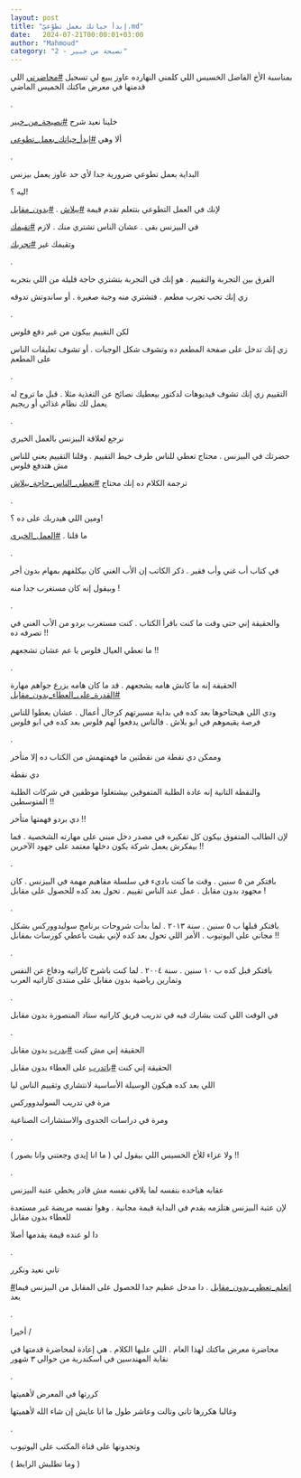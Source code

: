 ```yaml
---
layout: post
title: "إبدأ حياتك بعمل تطوّعيّ.md"
date:   2024-07-21T00:00:01+03:00
author: "Mahmoud"
category: "2 - نصيحة من خبير"
---
```

بمناسبة الأخ الفاضل الخسيس اللي كلمني النهارده عاوز يبيع
لي تسجيل
[<u>\#محاضرتي</u>](https://www.facebook.com/hashtag/%D9%85%D8%AD%D8%A7%D8%B6%D8%B1%D8%AA%D9%8A?__eep__=6&__cft__%5b0%5d=AZUKk7gbkiC1QyeO9SMEidGov6kZWuG9UsWxOnBA82qlKBCqB8isSZE8oAplJ5XQ-Uwc-IHJ2ppUfaYucukpf-LtVliJ_rTWp51tvfqwIK3tYWFaIEXgNCK_bMn524ctauxtSzbNbAU7oTYcVaWstkEQMEq_Qy5WbK_UeF00bN71Pg&__tn__=*NK-R)
اللي قدمتها في معرض ماكتك الخميس الماضي

.

خلينا نعيد شرح
[<u>\#نصيحة_من_خبير</u>](https://www.facebook.com/hashtag/%D9%86%D8%B5%D9%8A%D8%AD%D8%A9_%D9%85%D9%86_%D8%AE%D8%A8%D9%8A%D8%B1?__eep__=6&__cft__%5b0%5d=AZUKk7gbkiC1QyeO9SMEidGov6kZWuG9UsWxOnBA82qlKBCqB8isSZE8oAplJ5XQ-Uwc-IHJ2ppUfaYucukpf-LtVliJ_rTWp51tvfqwIK3tYWFaIEXgNCK_bMn524ctauxtSzbNbAU7oTYcVaWstkEQMEq_Qy5WbK_UeF00bN71Pg&__tn__=*NK-R)

ألا وهي
[<u>\#إبدأ_حياتك_بعمل_تطوعي</u>](https://www.facebook.com/hashtag/%D8%A5%D8%A8%D8%AF%D8%A3_%D8%AD%D9%8A%D8%A7%D8%AA%D9%83_%D8%A8%D8%B9%D9%85%D9%84_%D8%AA%D8%B7%D9%88%D8%B9%D9%8A?__eep__=6&__cft__%5b0%5d=AZUKk7gbkiC1QyeO9SMEidGov6kZWuG9UsWxOnBA82qlKBCqB8isSZE8oAplJ5XQ-Uwc-IHJ2ppUfaYucukpf-LtVliJ_rTWp51tvfqwIK3tYWFaIEXgNCK_bMn524ctauxtSzbNbAU7oTYcVaWstkEQMEq_Qy5WbK_UeF00bN71Pg&__tn__=*NK-R)

.

البداية بعمل تطوعي ضرورية جدا لأي حد عاوز يعمل
بيزنس

ليه ؟!

لإنك في العمل التطوعي بتتعلم تقدم قيمة
[<u>\#ببلاش</u>](https://www.facebook.com/hashtag/%D8%A8%D8%A8%D9%84%D8%A7%D8%B4?__eep__=6&__cft__%5b0%5d=AZUKk7gbkiC1QyeO9SMEidGov6kZWuG9UsWxOnBA82qlKBCqB8isSZE8oAplJ5XQ-Uwc-IHJ2ppUfaYucukpf-LtVliJ_rTWp51tvfqwIK3tYWFaIEXgNCK_bMn524ctauxtSzbNbAU7oTYcVaWstkEQMEq_Qy5WbK_UeF00bN71Pg&__tn__=*NK-R)
.
[<u>\#بدون_مقابل</u>](https://www.facebook.com/hashtag/%D8%A8%D8%AF%D9%88%D9%86_%D9%85%D9%82%D8%A7%D8%A8%D9%84?__eep__=6&__cft__%5b0%5d=AZUKk7gbkiC1QyeO9SMEidGov6kZWuG9UsWxOnBA82qlKBCqB8isSZE8oAplJ5XQ-Uwc-IHJ2ppUfaYucukpf-LtVliJ_rTWp51tvfqwIK3tYWFaIEXgNCK_bMn524ctauxtSzbNbAU7oTYcVaWstkEQMEq_Qy5WbK_UeF00bN71Pg&__tn__=*NK-R)

في البيزنس بقى . عشان الناس تشتري منك . لازم
[<u>\#تقيمك</u>](https://www.facebook.com/hashtag/%D8%AA%D9%82%D9%8A%D9%85%D9%83?__eep__=6&__cft__%5b0%5d=AZUKk7gbkiC1QyeO9SMEidGov6kZWuG9UsWxOnBA82qlKBCqB8isSZE8oAplJ5XQ-Uwc-IHJ2ppUfaYucukpf-LtVliJ_rTWp51tvfqwIK3tYWFaIEXgNCK_bMn524ctauxtSzbNbAU7oTYcVaWstkEQMEq_Qy5WbK_UeF00bN71Pg&__tn__=*NK-R)

وتقيمك غير
[<u>\#تجربك</u>](https://www.facebook.com/hashtag/%D8%AA%D8%AC%D8%B1%D8%A8%D9%83?__eep__=6&__cft__%5b0%5d=AZUKk7gbkiC1QyeO9SMEidGov6kZWuG9UsWxOnBA82qlKBCqB8isSZE8oAplJ5XQ-Uwc-IHJ2ppUfaYucukpf-LtVliJ_rTWp51tvfqwIK3tYWFaIEXgNCK_bMn524ctauxtSzbNbAU7oTYcVaWstkEQMEq_Qy5WbK_UeF00bN71Pg&__tn__=*NK-R)

.

الفرق بين التجربة والتقييم . هو إنك في التجربة بتشتري
حاجة قليلة من اللي بتجربه

زي إنك تحب تجرب مطعم . فتشتري منه وجبة صغيرة . أو
ساندوتش تدوقه

.

لكن التقييم بيكون من غير دفع فلوس

زي إنك تدخل على صفحة المطعم ده وتشوف شكل الوجبات . أو
تشوف تعليقات الناس على المطعم

.

التقييم زي إنك تشوف فيديوهات لدكتور بيعطيك نصائح عن
التغذية مثلا . قبل ما تروح له يعمل لك نظام غذائي أو ريجيم

.

نرجع لعلاقة البيزنس بالعمل الخيري

حضرتك في البيزنس . محتاج تعطي للناس طرف خيط التقييم .
وقلنا التقييم يعني للناس مش هتدفع فلوس

ترجمة الكلام ده إنك محتاج
[<u>\#تعطي_الناس_حاجة_ببلاش</u>](https://www.facebook.com/hashtag/%D8%AA%D8%B9%D8%B7%D9%8A_%D8%A7%D9%84%D9%86%D8%A7%D8%B3_%D8%AD%D8%A7%D8%AC%D8%A9_%D8%A8%D8%A8%D9%84%D8%A7%D8%B4?__eep__=6&__cft__%5b0%5d=AZUKk7gbkiC1QyeO9SMEidGov6kZWuG9UsWxOnBA82qlKBCqB8isSZE8oAplJ5XQ-Uwc-IHJ2ppUfaYucukpf-LtVliJ_rTWp51tvfqwIK3tYWFaIEXgNCK_bMn524ctauxtSzbNbAU7oTYcVaWstkEQMEq_Qy5WbK_UeF00bN71Pg&__tn__=*NK-R)

.

ومين اللي هيدربك على ده ؟!

ما قلنا .
[<u>\#العمل_الخيري</u>](https://www.facebook.com/hashtag/%D8%A7%D9%84%D8%B9%D9%85%D9%84_%D8%A7%D9%84%D8%AE%D9%8A%D8%B1%D9%8A?__eep__=6&__cft__%5b0%5d=AZUKk7gbkiC1QyeO9SMEidGov6kZWuG9UsWxOnBA82qlKBCqB8isSZE8oAplJ5XQ-Uwc-IHJ2ppUfaYucukpf-LtVliJ_rTWp51tvfqwIK3tYWFaIEXgNCK_bMn524ctauxtSzbNbAU7oTYcVaWstkEQMEq_Qy5WbK_UeF00bN71Pg&__tn__=*NK-R)

.

في كتاب أب غني وأب فقير . ذكر الكاتب إن الأب الغني كان
بيكلفهم بمهام بدون أجر

وبيقول إنه كان مستغرب جدا منه !

.

والحقيقة إني حتى وقت ما كنت باقرأ الكتاب . كنت مستغرب
بردو من الأب الغني في تصرفه ده !!

ما تعطي العيال فلوس يا عم عشان تشجعهم !!

.

الحقيقة إنه ما كانش هامه يشجعهم . قد ما كان هامه يزرع
جواهم مهارة
[<u>\#القدرة_على_العطاء_بدون_مقابل</u>](https://www.facebook.com/hashtag/%D8%A7%D9%84%D9%82%D8%AF%D8%B1%D8%A9_%D8%B9%D9%84%D9%89_%D8%A7%D9%84%D8%B9%D8%B7%D8%A7%D8%A1_%D8%A8%D8%AF%D9%88%D9%86_%D9%85%D9%82%D8%A7%D8%A8%D9%84?__eep__=6&__cft__%5b0%5d=AZUKk7gbkiC1QyeO9SMEidGov6kZWuG9UsWxOnBA82qlKBCqB8isSZE8oAplJ5XQ-Uwc-IHJ2ppUfaYucukpf-LtVliJ_rTWp51tvfqwIK3tYWFaIEXgNCK_bMn524ctauxtSzbNbAU7oTYcVaWstkEQMEq_Qy5WbK_UeF00bN71Pg&__tn__=*NK-R)

ودي اللي هيحتاحوها بعد كده في بداية مسيرتهم كرجال أعمال
. عشان يعطوا للناس فرصة يقيموهم في ابو بلاش . فالناس يدفعوا لهم فلوس بعد
كده في ابو فلوس

.

وممكن دي نقطة من نقطتين ما فهمتهمش من الكتاب ده إلا
متأخر

دي نقطة

والنقطة التانية إنه عادة الطلبة المتفوقين بيشتغلوا
موظفين في شركات الطلبة المتوسطين !!

دي بردو فهمتها متأخر !!

لإن الطالب المتفوق بيكون كل تفكيره في مصدر دخل مبني على
مهارته الشخصية . فما بيفكرش يعمل شركة يكون دخلها معتمد على جهود
الآخرين !!

.

بافتكر من ٥ سنين . وقت ما كنت باديء في سلسلة مفاهيم مهمة
في البيزنس . كان مجهود بدون مقابل . عمل عند الناس تقييم . تحول بعد كده
للحصول على مقابل !

.

بافتكر قبلها ب ٥ سنين . سنة ٢٠١٣ . لما بدأت شروحات
برنامج سوليدووركس بشكل مجاني على اليوتيوب . الأمر اللي تحول بعد كده لإني
بقيت باعطي كورسات بمقابل !!

.

بافتكر قبل كده ب ١٠ سنين . سنة ٢٠٠٤ . لما كنت باشرح
كاراتيه ودفاع عن النفس وتمارين رياضية بدون مقابل على منتدى كاراتيه
العرب

.

في الوقت اللي كنت بشارك فيه في تدريب فريق كاراتيه ستاد
المنصورة بدون مقابل

.

الحقيقة إني مش كنت
[<u>\#بدرب</u>](https://www.facebook.com/hashtag/%D8%A8%D8%AF%D8%B1%D8%A8?__eep__=6&__cft__%5b0%5d=AZUKk7gbkiC1QyeO9SMEidGov6kZWuG9UsWxOnBA82qlKBCqB8isSZE8oAplJ5XQ-Uwc-IHJ2ppUfaYucukpf-LtVliJ_rTWp51tvfqwIK3tYWFaIEXgNCK_bMn524ctauxtSzbNbAU7oTYcVaWstkEQMEq_Qy5WbK_UeF00bN71Pg&__tn__=*NK-R)
بدون مقابل

الحقيقة إني كنت
[<u>\#باتدرب</u>](https://www.facebook.com/hashtag/%D8%A8%D8%A7%D8%AA%D8%AF%D8%B1%D8%A8?__eep__=6&__cft__%5b0%5d=AZUKk7gbkiC1QyeO9SMEidGov6kZWuG9UsWxOnBA82qlKBCqB8isSZE8oAplJ5XQ-Uwc-IHJ2ppUfaYucukpf-LtVliJ_rTWp51tvfqwIK3tYWFaIEXgNCK_bMn524ctauxtSzbNbAU7oTYcVaWstkEQMEq_Qy5WbK_UeF00bN71Pg&__tn__=*NK-R)
على العطاء بدون مقابل

اللي بعد كده هيكون الوسيلة الأساسية لانتشاري وتقييم
الناس ليا

مرة في تدريب السوليدووركس

ومرة في دراسات الجدوى والاستشارات الصناعية

.

ولا عزاء للأخ الخسيس اللي بيقول لي ( ما انا إيدي وجعتني
وانا بصور ) !!

.

عقابه هياخده بنفسه لما يلاقي نفسه مش قادر يخطي عتبة
البيزنس

لإن عتبة البيزنس هتلزمه يقدم في البداية قيمة مجانية .
وهوا نفسه مريضة غير مستعدة للعطاء بدون مقابل

دا لو عنده قيمة يقدمها أصلا

.

تاني نعيد ونكرر

[<u>\#إتعلم_تعطي_بدون_مقابل</u>](https://www.facebook.com/hashtag/%D8%A5%D8%AA%D8%B9%D9%84%D9%85_%D8%AA%D8%B9%D8%B7%D9%8A_%D8%A8%D8%AF%D9%88%D9%86_%D9%85%D9%82%D8%A7%D8%A8%D9%84?__eep__=6&__cft__%5b0%5d=AZUKk7gbkiC1QyeO9SMEidGov6kZWuG9UsWxOnBA82qlKBCqB8isSZE8oAplJ5XQ-Uwc-IHJ2ppUfaYucukpf-LtVliJ_rTWp51tvfqwIK3tYWFaIEXgNCK_bMn524ctauxtSzbNbAU7oTYcVaWstkEQMEq_Qy5WbK_UeF00bN71Pg&__tn__=*NK-R)
. دا مدخل عظيم جدا للحصول على المقابل من البيزنس فيما
بعد

.

أخيرا /

محاضرة معرض ماكتك لهذا العام . اللي عليها الكلام . هي
إعادة لمحاضرة قدمتها في نقابة المهندسين في اسكندرية من حوالي ٣
شهور

.

كررتها في المعرض لأهميتها

وغالبا هكررها تاني وتالت وعاشر طول ما انا عايش إن شاء
الله لأهميتها

.

وتجدونها على قناة المكتب على اليوتيوب

( وما تطلبش الرابط )
